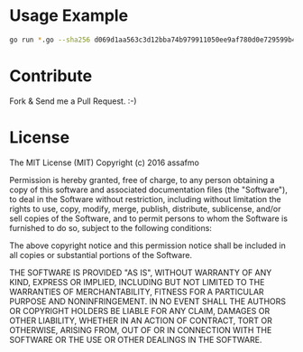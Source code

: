 # Usage Example
```bash
go run *.go --sha256 d069d1aa563c3d12bba74b979911050ee9af780d0e729599b4810a067688c79c
```

# Contribute
Fork & Send me a Pull Request. :-)

# License
The MIT License (MIT)
Copyright (c) 2016 assafmo

Permission is hereby granted, free of charge, to any person obtaining a copy of this software and associated documentation files (the "Software"), to deal in the Software without restriction, including without limitation the rights to use, copy, modify, merge, publish, distribute, sublicense, and/or sell copies of the Software, and to permit persons to whom the Software is furnished to do so, subject to the following conditions:

The above copyright notice and this permission notice shall be included in all copies or substantial portions of the Software.

THE SOFTWARE IS PROVIDED "AS IS", WITHOUT WARRANTY OF ANY KIND, EXPRESS OR IMPLIED, INCLUDING BUT NOT LIMITED TO THE WARRANTIES OF MERCHANTABILITY, FITNESS FOR A PARTICULAR PURPOSE AND NONINFRINGEMENT. IN NO EVENT SHALL THE AUTHORS OR COPYRIGHT HOLDERS BE LIABLE FOR ANY CLAIM, DAMAGES OR OTHER LIABILITY, WHETHER IN AN ACTION OF CONTRACT, TORT OR OTHERWISE, ARISING FROM, OUT OF OR IN CONNECTION WITH THE SOFTWARE OR THE USE OR OTHER DEALINGS IN THE SOFTWARE.